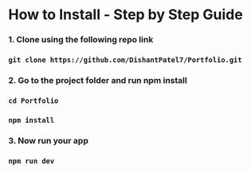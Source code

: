 # How to Install - Step by Step Guide
### 1. Clone using the following repo link
###  ` git clone https://github.com/DishantPatel7/Portfolio.git `

### 2. Go to the project folder and run npm install
### ` cd Portfolio `
### ` npm install `

### 3. Now run your app
### ` npm run dev `
